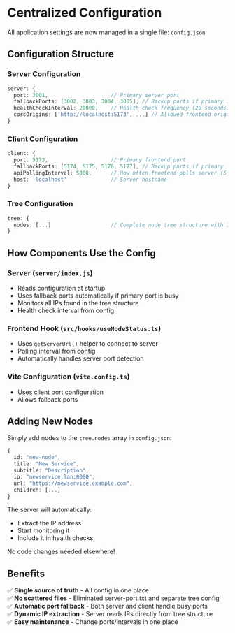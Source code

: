 # Centralized Configuration

All application settings are now managed in a single file: `config.json`

## Configuration Structure

### Server Configuration
```typescript
server: {
  port: 3001,                    // Primary server port
  fallbackPorts: [3002, 3003, 3004, 3005], // Backup ports if primary is busy
  healthCheckInterval: 20000,    // Health check frequency (20 seconds)
  corsOrigins: ['http://localhost:5173', ...] // Allowed frontend origins
}
```

### Client Configuration
```typescript
client: {
  port: 5173,                    // Primary frontend port
  fallbackPorts: [5174, 5175, 5176, 5177], // Backup ports if primary is busy
  apiPollingInterval: 5000,      // How often frontend polls server (5 seconds)
  host: 'localhost'              // Server hostname
}
```

### Tree Configuration
```typescript
tree: {
  nodes: [...]                   // Complete node tree structure with IPs
}
```

## How Components Use the Config

### Server (`server/index.js`)
- Reads configuration at startup
- Uses fallback ports automatically if primary port is busy
- Monitors all IPs found in the tree structure
- Health check interval from config

### Frontend Hook (`src/hooks/useNodeStatus.ts`)
- Uses `getServerUrl()` helper to connect to server
- Polling interval from config
- Automatically handles server port detection

### Vite Configuration (`vite.config.ts`)
- Uses client port configuration
- Allows fallback ports

## Adding New Nodes

Simply add nodes to the `tree.nodes` array in `config.json`:

```typescript
{
  id: "new-node",
  title: "New Service",
  subtitle: "Description",
  ip: "newservice.lan:8080",
  url: "https://newservice.example.com",
  children: [...]
}
```

The server will automatically:
- Extract the IP address
- Start monitoring it
- Include it in health checks

No code changes needed elsewhere!

## Benefits

✅ **Single source of truth** - All config in one place  
✅ **No scattered files** - Eliminated server-port.txt and separate tree config  
✅ **Automatic port fallback** - Both server and client handle busy ports  
✅ **Dynamic IP extraction** - Server reads IPs directly from tree structure  
✅ **Easy maintenance** - Change ports/intervals in one place  
